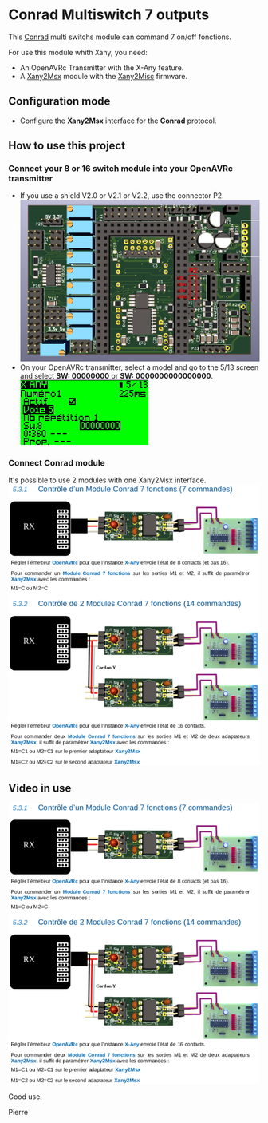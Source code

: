 # Conrad Multiswitch 7 outputs

This [Conrad](https://www.conrad.fr/p/commutateur-multiple-7-canaux-231517-1-pcs-231517) multi switchs module can command 7 on/off fonctions.


For use this module whith Xany, you need:
- An OpenAVRc Transmitter with the X-Any feature.  
- A [Xany2Msx](https://github.com/Ingwie/OpenAVRc_Hw/tree/V3/Xany2Msx) module with the [Xany2Misc]() firmware. 



## Configuration mode
- Configure the **Xany2Msx** interface for the **Conrad** protocol.  



## How to use this project

### Connect your 8 or 16 switch module into your OpenAVRc transmitter
- If you use a shield V2.0 or V2.1 or V2.2, use the connector P2.  
![](https://github.com/Ingwie/OpenAVRc_Hw/blob/V3/Xany_Builds_by_Users/pierrotm777/Xany2Sensor360/Shield_v2.1_Xany_Connector.jpg)  
- On your OpenAVRc transmitter, select a model and go to the 5/13 screen and select **SW: 00000000** or  **SW: 0000000000000000**.  
![](https://github.com/Ingwie/OpenAVRc_Hw/blob/V3/Xany_Builds_by_Users/pierrotm777/Xany2Sounds/Xanyswitchmode.jpg)  

### Connect Conrad module
It's possible to use 2 modules with one Xany2Msx interface.  
![](https://github.com/Ingwie/OpenAVRc_Hw/blob/V3/Xany_Builds_by_Users/Rc-Navy/Conrad_7switchs/conrad.png)

## Video in use
[![IMAGE ALT TEXT HERE](https://github.com/Ingwie/OpenAVRc_Hw/blob/V3/Xany_Builds_by_Users/Rc-Navy/Conrad_7switchs/conrad.png)](https://github.com/Ingwie/OpenAVRc_Hw/blob/V3/Xany_Builds_by_Users/Rc-Navy/Conrad_7switchs/XanyConrad7LR.mp4 "Click")








Good use.

Pierre


